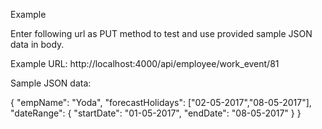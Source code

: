
Example

Enter following url as PUT method to test and use provided sample JSON data in body.

Example URL:
http://localhost:4000/api/employee/work_event/81


Sample JSON data:


{
  "empName": "Yoda",
  "forecastHolidays": ["02-05-2017","08-05-2017"],
  "dateRange":
  {
    "startDate": "01-05-2017",
    "endDate": "08-05-2017"
  }
}


